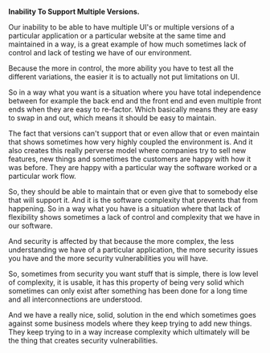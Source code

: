 **Inability To Support Multiple Versions.**

Our inability to be able to have multiple UI's or multiple versions of a particular application or a particular website at the same time and maintained in a way, is a great example of how much sometimes lack of control and lack of testing we have of our environment.

Because the more in control, the more ability you have to test all the different variations, the easier it is to actually not put limitations on UI.

So in a way what you want is a situation where you have total independence between for example the back end and the front end and even multiple front ends when they are easy to re-factor. Which basically means they are easy to swap in and out, which means it should be easy to maintain.

The fact that versions can't support that or even allow that or even maintain that shows sometimes how very highly coupled the environment is. And it also creates this really perverse model where companies try to sell new features, new things and sometimes the customers are happy with how it was before. They are happy with a particular way the software worked or a particular work flow.

So, they should be able to maintain that or even give that to somebody else that will support it. And it is the software complexity that prevents that from happening. So in a way what you have is a situation where that lack of flexibility shows sometimes a lack of control and complexity that we have in our software.

And security is affected by that because the more complex, the less understanding we have of a particular application, the more security issues you have and the more security vulnerabilities you will have.

So, sometimes from security you want stuff that is simple, there is low level of complexity, it is usable, it has this property of being very solid which sometimes can only exist after something has been done for a long time and all interconnections are understood. 

And we have a really nice, solid, solution in the end which sometimes goes against some business models where they keep trying to add new things. They keep trying to in a way increase complexity which ultimately will be the thing that creates security vulnerabilities.

